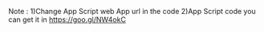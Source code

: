 Note : 
1)Change App Script web App url in the code
2)App Script code you can get it in  https://goo.gl/NW4okC
